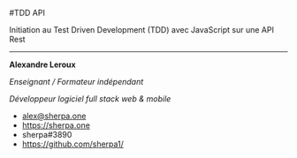#TDD API

Initiation au Test Driven Development (TDD) avec JavaScript sur une API Rest

---

__Alexandre Leroux__

_Enseignant / Formateur indépendant_

_Développeur logiciel full stack web & mobile_

- alex@sherpa.one
- https://sherpa.one
- sherpa#3890
- https://github.com/sherpa1/